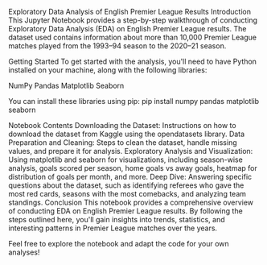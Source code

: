 Exploratory Data Analysis of English Premier League Results
Introduction
This Jupyter Notebook provides a step-by-step walkthrough of conducting Exploratory Data Analysis (EDA) on English Premier League results. The dataset used contains information about more than 10,000 Premier League matches played from the 1993–94 season to the 2020–21 season.

Getting Started
To get started with the analysis, you'll need to have Python installed on your machine, along with the following libraries:

NumPy
Pandas
Matplotlib
Seaborn

You can install these libraries using pip:
pip install numpy pandas matplotlib seaborn

Notebook Contents
Downloading the Dataset: Instructions on how to download the dataset from Kaggle using the opendatasets library.
Data Preparation and Cleaning: Steps to clean the dataset, handle missing values, and prepare it for analysis.
Exploratory Analysis and Visualization: Using matplotlib and seaborn for visualizations, including season-wise analysis, goals scored per season, home goals vs away goals, heatmap for distribution of goals per month, and more.
Deep Dive: Answering specific questions about the dataset, such as identifying referees who gave the most red cards, seasons with the most comebacks, and analyzing team standings.
Conclusion
This notebook provides a comprehensive overview of conducting EDA on English Premier League results. By following the steps outlined here, you'll gain insights into trends, statistics, and interesting patterns in Premier League matches over the years.

Feel free to explore the notebook and adapt the code for your own analyses!

